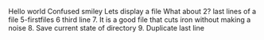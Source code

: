 Hello world
Confused smiley
Lets display a file
What about 2?
last lines of a file
5-firstfiles
6 third line
7. It is a good file that cuts iron without making a noise
8. Save current state of directory
9. Duplicate last line

